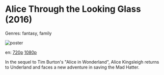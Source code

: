 # Alice Through the Looking Glass (2016)

Genres: fantasy, family

![poster](http://image.tmdb.org/t/p/w500/1EHKlvLk5kdBHLXir31DIXscSuZ.jpg)

en:
  [720p](magnet:?xt=urn:btih:1D10204D0BEAE44DF617C31B3688C27C152545F5&tr=udp://glotorrents.pw:6969/announce&tr=udp://tracker.opentrackr.org:1337/announce&tr=udp://torrent.gresille.org:80/announce&tr=udp://tracker.openbittorrent.com:80&tr=udp://tracker.coppersurfer.tk:6969&tr=udp://tracker.leechers-paradise.org:6969&tr=udp://p4p.arenabg.ch:1337&tr=udp://tracker.internetwarriors.net:1337)
  [1080p](magnet:?xt=urn:btih:50D48CC642AC4641F10D8E6FF927AC91C03BE217&tr=udp://glotorrents.pw:6969/announce&tr=udp://tracker.opentrackr.org:1337/announce&tr=udp://torrent.gresille.org:80/announce&tr=udp://tracker.openbittorrent.com:80&tr=udp://tracker.coppersurfer.tk:6969&tr=udp://tracker.leechers-paradise.org:6969&tr=udp://p4p.arenabg.ch:1337&tr=udp://tracker.internetwarriors.net:1337)
  


In the sequel to Tim Burton's "Alice in Wonderland", Alice Kingsleigh returns to Underland and faces a new adventure in saving the Mad Hatter.